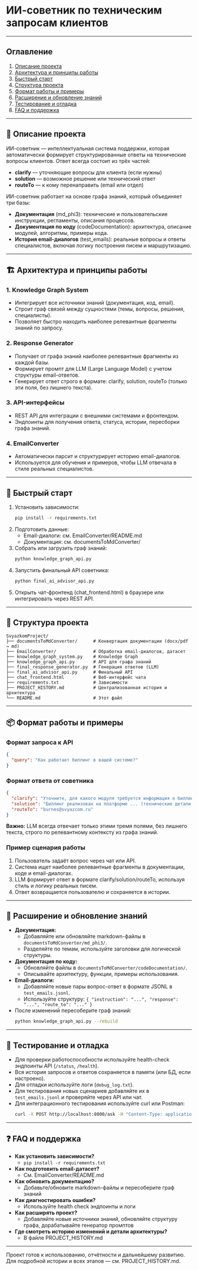 # ИИ-советник по техническим запросам клиентов

---

## Оглавление
1. [Описание проекта](#описание)
2. [Архитектура и принципы работы](#архитектура)
3. [Быстрый старт](#быстрый-старт)
4. [Структура проекта](#структура)
5. [Формат работы и примеры](#формат)
6. [Расширение и обновление знаний](#расширение)
7. [Тестирование и отладка](#тестирование)
8. [FAQ и поддержка](#faq)

---

## <a name="описание"></a>🧠 Описание проекта

ИИ-советник — интеллектуальная система поддержки, которая автоматически формирует структурированные ответы на технические вопросы клиентов. Ответ всегда состоит из трёх частей:
- **clarify** — уточняющие вопросы для клиента (если нужны)
- **solution** — возможное решение или технический ответ
- **routeTo** — к кому перенаправить (email или отдел)

ИИ-советник работает на основе графа знаний, который объединяет три базы:
- **Документация** (md_phi3): технические и пользовательские инструкции, регламенты, описания процессов.
- **Документация по коду** (codeDocumentation): архитектура, описание модулей, алгоритмы, примеры кода.
- **История email-диалогов** (test_emails): реальные вопросы и ответы специалистов, включая логику построения писем и маршрутизацию.

---

## <a name="архитектура"></a>🏗️ Архитектура и принципы работы

### 1. Knowledge Graph System
- Интегрирует все источники знаний (документация, код, email).
- Строит граф связей между сущностями (темы, вопросы, решения, специалисты).
- Позволяет быстро находить наиболее релевантные фрагменты знаний по запросу.

### 2. Response Generator
- Получает от графа знаний наиболее релевантные фрагменты из каждой базы.
- Формирует промпт для LLM (Large Language Model) с учетом структуры email-ответов.
- Генерирует ответ строго в формате: clarify, solution, routeTo (только эти поля, без лишнего текста).

### 3. API-интерфейсы
- REST API для интеграции с внешними системами и фронтендом.
- Эндпоинты для получения ответа, статуса, истории, пересборки графа знаний.

### 4. EmailConverter
- Автоматически парсит и структурирует историю email-диалогов.
- Используется для обучения и примеров, чтобы LLM отвечала в стиле реальных специалистов.

---

## <a name="быстрый-старт"></a>🚀 Быстрый старт

1. Установить зависимости:
   ```bash
   pip install -r requirements.txt
   ```
2. Подготовить данные:
   - Email-диалоги: см. EmailConverter/README.md
   - Документация: см. documentsToMdConverter/
3. Собрать или загрузить граф знаний:
   ```bash
   python knowledge_graph_api.py
   ```
4. Запустить финальный API советника:
   ```bash
   python final_ai_advisor_api.py
   ```
5. Открыть чат-фронтенд (chat_frontend.html) в браузере или интегрировать через REST API.

---

## <a name="структура"></a>📁 Структура проекта
```
SvyazkomProject/
├── documentsToMdConverter/      # Конвертация документации (docx/pdf → md)
├── EmailConverter/              # Обработка email-диалогов, датасет
├── knowledge_graph_system.py    # Knowledge Graph
├── knowledge_graph_api.py       # API для графа знаний
├── final_response_generator.py  # Генерация ответов (LLM)
├── final_ai_advisor_api.py      # Финальный API
├── chat_frontend.html           # Веб-интерфейс чата
├── requirements.txt             # Зависимости
├── PROJECT_HISTORY.md           # Централизованная история и архитектура
└── README.md                    # Этот файл
```

---

## <a name="формат"></a>📦 Формат работы и примеры

### Формат запроса к API
```json
{
  "query": "Как работает биллинг в вашей системе?"
}
```

### Формат ответа от советника
```json
{
  "clarify": "Уточните, для какого модуля требуется информация о биллинге?",
  "solution": "Биллинг реализован на платформе ... (технические детали из документации)",
  "routeTo": "burnes@svyazcom.ru"
}
```

**Важно:** LLM всегда отвечает только этими тремя полями, без лишнего текста, строго по релевантному контексту из графа знаний.

### Пример сценария работы
1. Пользователь задаёт вопрос через чат или API.
2. Система ищет наиболее релевантные фрагменты в документации, коде и email-диалогах.
3. LLM формирует ответ в формате clarify/solution/routeTo, используя стиль и логику реальных писем.
4. Ответ возвращается пользователю и сохраняется в истории.

---

## <a name="расширение"></a>🔄 Расширение и обновление знаний

- **Документация:**
  - Добавляйте или обновляйте markdown-файлы в `documentsToMdConverter/md_phi3/`.
  - Разделяйте по темам, используйте заголовки для логической структуры.
- **Документация по коду:**
  - Обновляйте файлы в `documentsToMdConverter/codeDocumentation/`.
  - Описывайте архитектуру, функции, примеры использования.
- **Email-диалоги:**
  - Добавляйте новые пары вопрос-ответ в формате JSONL в `test_emails.jsonl`.
  - Используйте структуру: `{ "instruction": "...", "response": "...", "route_to": "..." }`
- После изменений пересоберите граф знаний:
  ```bash
  python knowledge_graph_api.py --rebuild
  ```

---

## <a name="тестирование"></a>🧪 Тестирование и отладка

- Для проверки работоспособности используйте health-check эндпоинты API (`/status`, `/health`).
- Вся история запросов и ответов сохраняется в памяти (или БД, если настроено).
- Для отладки используйте логи (`debug_log.txt`).
- Для тестирования новых сценариев добавляйте их в `test_emails.jsonl` и проверяйте через API или чат.
- Для интеграционного тестирования используйте curl или Postman:
  ```bash
  curl -X POST http://localhost:8000/ask -H "Content-Type: application/json" -d '{"query": "Пример вопроса"}'
  ```

---

## <a name="faq"></a>❓ FAQ и поддержка

- **Как установить зависимости?**
  - `pip install -r requirements.txt`
- **Как подготовить email-датасет?**
  - См. EmailConverter/README.md
- **Как обновить документацию?**
  - Добавьте/обновите markdown-файлы и пересоберите граф знаний
- **Как диагностировать ошибки?**
  - Используйте health check эндпоинты и логи
- **Как расширять проект?**
  - Добавляйте новые источники знаний, обновляйте структуру графа, дорабатывайте генератор промптов
- **Где смотреть историю изменений и детали архитектуры?**
  - В файле PROJECT_HISTORY.md

---

Проект готов к использованию, отчётности и дальнейшему развитию. Для подробной истории и всех этапов — см. PROJECT_HISTORY.md. 
